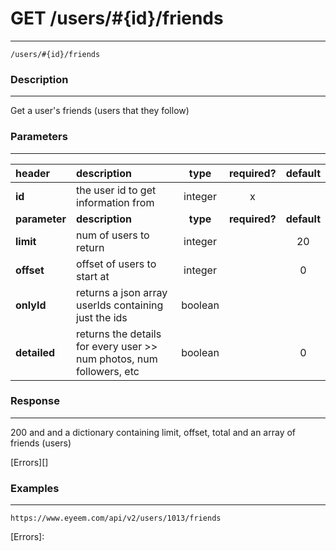 # GET /users/#{id}/friends 
***
`/users/#{id}/friends`

### Description
***
Get a user's friends (users that they follow)

### Parameters
***

|header| description| type |required? |default|
|:---------|:--------------|:----------:|:------------:|:------------:|
|**id**|the user id to get information from|integer|x||
|**parameter**| **description**| **type** |**required?** |**default**|
|**limit**|num of users to return|integer||20|
|**offset**|offset of users to start at|integer||0|
|**onlyId**|returns a json array userIds containing just the ids|boolean|||
|**detailed**|returns the details for every user >> num photos, num followers, etc|boolean||0|

### Response
***

200 and and a dictionary containing limit, offset, total and an array of friends (users)




[Errors][]

### Examples
***

`https://www.eyeem.com/api/v2/users/1013/friends`







[Errors]: 
